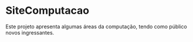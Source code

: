 # SiteComputacao
Este projeto apresenta algumas áreas da computação, tendo como público novos ingressantes.
